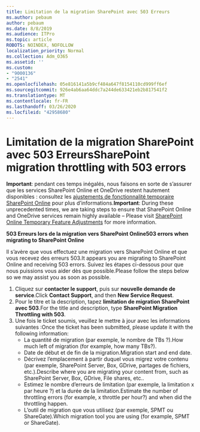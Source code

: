 ```yaml
---
title: Limitation de la migration SharePoint avec 503 Erreurs
ms.author: pebaum
author: pebaum
ms.date: 8/8/2019
ms.audience: ITPro
ms.topic: article
ROBOTS: NOINDEX, NOFOLLOW
localization_priority: Normal
ms.collection: Adm_O365
ms.assetid: ''
ms.custom:
- "9000136"
- "2541"
ms.openlocfilehash: 05e816141a5b9cf484a647f8154110cd999ff6ef
ms.sourcegitcommit: 926e4ab6aa64ddc7a244de633421eb2b817541f2
ms.translationtype: MT
ms.contentlocale: fr-FR
ms.lasthandoff: 03/26/2020
ms.locfileid: "42958680"
---
```

# <a name="sharepoint-migration-throttling-with-503-errors"></a><span data-ttu-id="e3fac-102">Limitation de la migration SharePoint avec 503 Erreurs</span><span class="sxs-lookup"><span data-stu-id="e3fac-102">SharePoint migration throttling with 503 errors</span></span>

<span data-ttu-id="e3fac-103">**Important**: pendant ces temps inégalés, nous faisons en sorte de s’assurer que les services SharePoint Online et OneDrive restent hautement disponibles : consultez les [ajustements de fonctionnalité temporaire SharePoint Online](https://aka.ms/ODSPAdjustments) pour plus d’informations.</span><span class="sxs-lookup"><span data-stu-id="e3fac-103">**Important**: During these unprecedented times, we are taking steps to ensure that SharePoint Online and OneDrive services remain highly available – Please visit [SharePoint Online Temporary Feature Adjustments](https://aka.ms/ODSPAdjustments) for more information.</span></span>

<span data-ttu-id="e3fac-104">**503 Erreurs lors de la migration vers SharePoint Online**</span><span class="sxs-lookup"><span data-stu-id="e3fac-104">**503 errors when migrating to SharePoint Online**</span></span>

<span data-ttu-id="e3fac-105">Il s’avère que vous effectuez une migration vers SharePoint Online et que vous recevez des erreurs 503.</span><span class="sxs-lookup"><span data-stu-id="e3fac-105">It appears you are migrating to SharePoint Online and receiving 503 errors.</span></span> <span data-ttu-id="e3fac-106">Suivez les étapes ci-dessous pour que nous puissions vous aider dès que possible.</span><span class="sxs-lookup"><span data-stu-id="e3fac-106">Please follow the steps below so we may assist you as soon as possible.</span></span> 

1. <span data-ttu-id="e3fac-107">Cliquez sur **contacter le support**, puis sur **nouvelle demande de service**.</span><span class="sxs-lookup"><span data-stu-id="e3fac-107">Click **Contact Support**, and then **New Service Request**.</span></span>
2. <span data-ttu-id="e3fac-108">Pour le titre et la description, tapez **limitation de migration SharePoint avec 503**.</span><span class="sxs-lookup"><span data-stu-id="e3fac-108">For the title and description, type **SharePoint Migration Throttling with 503**.</span></span>
3. <span data-ttu-id="e3fac-109">Une fois le ticket soumis, veuillez le mettre à jour avec les informations suivantes :</span><span class="sxs-lookup"><span data-stu-id="e3fac-109">Once the ticket has been submitted, please update it with the following information:</span></span>
    - <span data-ttu-id="e3fac-110">La quantité de migration (par exemple, le nombre de TBs ?).</span><span class="sxs-lookup"><span data-stu-id="e3fac-110">How much left of migration (for example, how many TBs?).</span></span>
    - <span data-ttu-id="e3fac-111">Date de début et de fin de la migration.</span><span class="sxs-lookup"><span data-stu-id="e3fac-111">Migration start and end date.</span></span>
    - <span data-ttu-id="e3fac-112">Décrivez l’emplacement à partir duquel vous migrez votre contenu (par exemple, SharePoint Server, Box, GDrive, partages de fichiers, etc.).</span><span class="sxs-lookup"><span data-stu-id="e3fac-112">Describe where you are migrating your content from, such as SharePoint Server, Box, GDrive, File shares, etc..</span></span>
    - <span data-ttu-id="e3fac-113">Estimez le nombre d’erreurs de limitation (par exemple, la limitation x par heure ?) et la durée de la limitation.</span><span class="sxs-lookup"><span data-stu-id="e3fac-113">Estimate the number of throttling errors (for example, x throttle per hour?) and when did the throttling happen.</span></span>
    - <span data-ttu-id="e3fac-114">L’outil de migration que vous utilisez (par exemple, SPMT ou ShareGate).</span><span class="sxs-lookup"><span data-stu-id="e3fac-114">Which migration tool you are using (for example, SPMT or ShareGate).</span></span>


